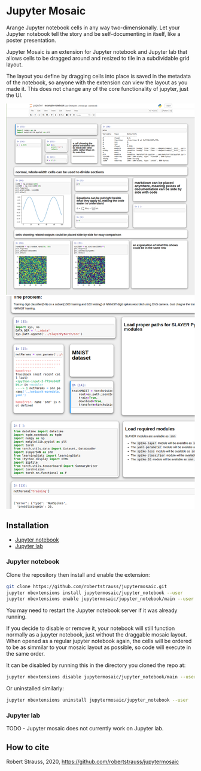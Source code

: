 # Jupyter Mosaic

Arange Jupyter notebook cells in any way two-dimensionally.
Let your Jupyter notebook tell the story and be self-documenting in itself, like a poster presentation.

Jupyter Mosaic is an extension for Jupyter notebook and Jupyter lab that allows cells to be dragged around and resized to tile in a subdividable grid layout.

The layout you define by dragging cells into place is saved in the metadata of the notebook, so anyone with the extension can view the layout as you made it.
This does not change any of the core functionality of jupyter, just the UI.

<img src="./screenshots/screen3.png" />
<img src="./screenshots/screen2.png" />

## Installation
 * [Jupyter notebook](#jupyter-notebook)
 * [Jupyter lab](#jupyter-lab)

### Jupyter notebook

Clone the repository then install and enable the extension:
```bash
git clone https://github.com/robertstrauss/jupytermosaic.git
jupyter nbextensions install jupytermosaic/jupyter_notebook --user
jupyter nbextensions enable jupytermosaic/jupyter_notebook/main --user
```
You may need to restart the Jupyter notebook server if it was already running.


If you decide to disable or remove it, your notebook will still function normally as a jupyter notebook, just without the draggable mosaic layout. When opened as a regular jupyter notebook again, the cells will be ordered to be as simmilar to your mosaic layout as possible, so code will execute in the same order.


It can be disabled by running this in the directory you cloned the repo at:
```bash
jupyter nbextensions disable jupytermosaic/jupyter_notebook/main --user
```
Or uninstalled similarly:
```bash
jupyter nbextensions uninstall jupytermosaic/jupyter_notebook --user
```

### Jupyter lab
TODO - Jupyter mosaic does not currently work on Jupyter lab.

## How to cite
Robert Strauss, 2020, https://github.com/robertstrauss/jupytermosaic
